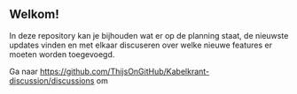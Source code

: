 ## Welkom!

In deze repository kan je bijhouden wat er op de planning staat, de nieuwste updates vinden en met elkaar discuseren over welke nieuwe features er moeten worden toegevoegd.

Ga naar https://github.com/ThijsOnGitHub/Kabelkrant-discussion/discussions om 
